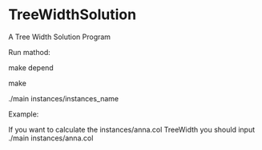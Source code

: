 # TreeWidthSolution
A Tree Width Solution Program

Run mathod:

make depend

make

./main instances/instances_name

Example:

If you want to calculate the instances/anna.col TreeWidth
you should input ./main instances/anna.col
